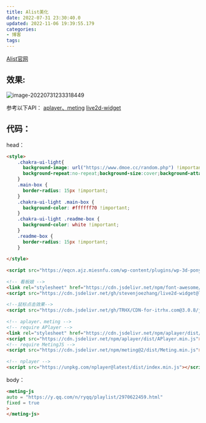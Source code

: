 ```yaml
---
title: Alist美化
date: 2022-07-31 23:30:40.0
updated: 2022-11-06 19:39:55.179
categories: 
- 博客
tags: 
---
```


[Alist官网](https://github.com/alist-org/alist)

## 效果:

![image-20220731233318449](https://cdn.jsdelivr.net/gh/WRXinYue/PictureCDN/img/image-20220731233318449.png)

参考以下API：
[aplayer、meting](https://github.com/metowolf/MetingJS)
[live2d-widget](https://github.com/stevenjoezhang/live2d-widget)

## 代码：

head：

```html
<style>
    .chakra-ui-light{
      background-image: url("https://www.dmoe.cc/random.php") !important;
      background-repeat:no-repeat;background-size:cover;background-attachment:fixed;background-position-x:center;
    }
    .main-box {
      border-radius: 15px !important;
    }
    .chakra-ui-light .main-box {
      background-color: #ffffff70 !important;
    }
    .chakra-ui-light .readme-box {
      background-color: white !important;
    }
    .readme-box {
      border-radius: 15px !important;
    }
 
</style>
 
<script src="https://eqcn.ajz.miesnfu.com/wp-content/plugins/wp-3d-pony/live2dw/lib/L2Dwidget.min.js"></script>
 
<!-- 看板娘 -->
<link rel="stylesheet" href="https://cdn.jsdelivr.net/npm/font-awesome/css/font-awesome.min.css">
<script src="https://cdn.jsdelivr.net/gh/stevenjoezhang/live2d-widget@latest/autoload.js"></script>
 
<!--鼠标点击效果-->
<script src="https://cdn.jsdelivr.net/gh/TRHX/CDN-for-itrhx.com@3.0.8/js/maodian.js"></script>
 
<!-- aplayer、meting -->
<!-- require APlayer -->
<link rel="stylesheet" href="https://cdn.jsdelivr.net/npm/aplayer/dist/APlayer.min.css">
<script src="https://cdn.jsdelivr.net/npm/aplayer/dist/APlayer.min.js"></script>
<!-- require MetingJS -->
<script src="https://cdn.jsdelivr.net/npm/meting@2/dist/Meting.min.js"></script>
 
<!-- nplayer -->
<script src="https://unpkg.com/nplayer@latest/dist/index.min.js"></script>
```

body：

```html
<meting-js 
auto = "https://y.qq.com/n/ryqq/playlist/2970622459.html"
fixed = true
>
</meting-js>
```

